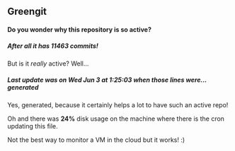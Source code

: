 ## Greengit

#### Do you wonder why this repository is so active?

##### After all it has 11463 commits!

But is it *really* active? Well...

##### Last update was on Wed Jun 3 at 1:25:03 when those lines were... generated

Yes, generated, because it certainly helps a lot to have such an active repo!

Oh and there was **24%** disk usage on the machine
where there is the cron updating this file.

Not the best way to monitor a VM in the cloud but it works! :)

